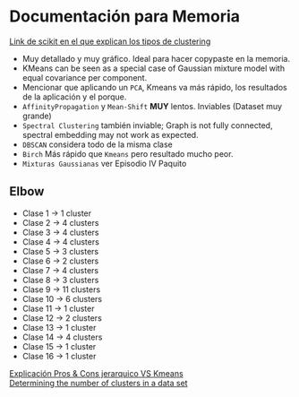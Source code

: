 # Documentación para Memoria
[Link de scikit en el que explican los tipos de clustering](https://scikit-learn.org/stable/modules/clustering.html)
* Muy detallado y muy gráfico. Ideal para hacer copypaste en la memoria.  
* KMeans can be seen as a special case of Gaussian mixture model with equal covariance per component.
* Mencionar que aplicando un `PCA`, Kmeans va más rápido, los resultados de la aplicación y el porque.  
* `AffinityPropagation` y `Mean-Shift` **MUY** lentos. Inviables (Dataset muy grande)
* `Spectral Clustering` también inviable; Graph is not fully connected, spectral embedding may not work as expected.   
* `DBSCAN` considera todo de la misma clase  
* `Birch` Más rápido que `Kmeans` pero resultado mucho peor.
* `Mixturas Gaussianas` ver Episodio IV Paquito  
## Elbow  
*   Clase 1 -> 1 cluster  
*   Clase 2 -> 4 clusters  
*   Clase 3 -> 4 clusters
*   Clase 4 -> 4 clusters
*   Clase 5 -> 3 clusters
*   Clase 6 -> 2 clusters
*   Clase 7 -> 4 clusters
*   Clase 8 -> 3 clusters
*   Clase 9 -> 11 clusters
*   Clase 10 -> 6 clusters
*   Clase 11 -> 1 cluster
*   Clase 12 -> 2 clusters
*   Clase 13 -> 1 cluster
*   Clase 14 -> 4 clusters
*   Clase 15 -> 1 cluster
*   Clase 16 -> 1 cluster

[Explicación Pros & Cons jerarquico VS Kmeans](https://www.quora.com/What-are-the-pros-and-cons-of-k-means-vs-hierarchical-clustering)  
[Determining the number of clusters in a data set](https://en.wikipedia.org/wiki/Determining_the_number_of_clusters_in_a_data_set)  
